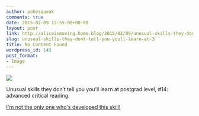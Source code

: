 ```yaml
---
author: pokesqueak
comments: true
date: 2015-02-09 12:55:00+00:00
layout: post
link: http://aliceismoving.home.blog/2015/02/09/unusual-skills-they-dont-tell-you-youll-learn-at-3/
slug: unusual-skills-they-dont-tell-you-youll-learn-at-3
title: No Content Found
wordpress_id: 143
post_format:
- Image
---
```


![](https://aliceismovinghome.files.wordpress.com/2018/12/tumblr_nji98dA3Vu1t81nb0o1_1280.jpg)

Unusual skills they don’t tell you you’ll learn at postgrad level, #14: advanced critical reading.

[I'm not the only one who's developed this skill!](https://twitter.com/cgsloan/status/563662701260705793)
